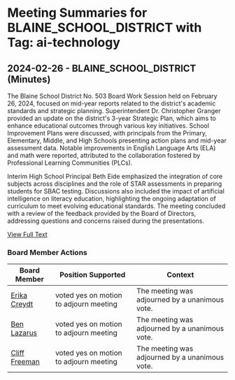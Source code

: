 # Meeting Summaries for BLAINE_SCHOOL_DISTRICT with Tag: ai-technology

## 2024-02-26 - BLAINE_SCHOOL_DISTRICT (Minutes)

The Blaine School District No. 503 Board Work Session held on February 26, 2024, focused on mid-year reports related to the district's academic standards and strategic planning. Superintendent Dr. Christopher Granger provided an update on the district's 3-year Strategic Plan, which aims to enhance educational outcomes through various key initiatives. School Improvement Plans were discussed, with principals from the Primary, Elementary, Middle, and High Schools presenting action plans and mid-year assessment data. Notable improvements in English Language Arts (ELA) and math were reported, attributed to the collaboration fostered by Professional Learning Communities (PLCs). 

Interim High School Principal Beth Eide emphasized the integration of core subjects across disciplines and the role of STAR assessments in preparing students for SBAC testing. Discussions also included the impact of artificial intelligence on literacy education, highlighting the ongoing adaptation of curriculum to meet evolving educational standards. The meeting concluded with a review of the feedback provided by the Board of Directors, addressing questions and concerns raised during the presentations.

[View Full Text](https://raw.githubusercontent.com/VoronoiPerspectives/WashingtonStateSchoolBoardExplorer/refs/heads/main/data/countries/usa/states/wa/counties/whatcom/school_boards/blaine_school_district/2024/2024-02-26-minutes.txt)

### Board Member Actions

| Board Member | Position Supported | Context |
|--------------|--------------------|---------|
| [Erika Creydt](board_member_322.md) | voted yes on motion to adjourn meeting | The meeting was adjourned by a unanimous vote. |
| [Ben Lazarus](board_member_323.md) | voted yes on motion to adjourn meeting | The meeting was adjourned by a unanimous vote. |
| [Cliff Freeman](board_member_324.md) | voted yes on motion to adjourn meeting | The meeting was adjourned by a unanimous vote. |

